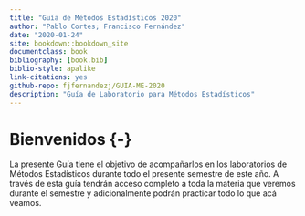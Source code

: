```yaml
--- 
title: "Guía de Métodos Estadísticos 2020"
author: "Pablo Cortes; Francisco Fernández"
date: "2020-01-24"
site: bookdown::bookdown_site
documentclass: book
bibliography: [book.bib]
biblio-style: apalike
link-citations: yes
github-repo: fjfernandezj/GUIA-ME-2020
description: "Guía de Laboratorio para Métodos Estadísticos"
---
```


# Bienvenidos {-}
La presente Guía tiene el objetivo de acompañarlos en los laboratorios de Métodos Estadísticos durante todo el presente semestre de este año. A través de esta guía tendrán acceso completo a toda la materia que veremos durante el semestre y adicionalmente podrán practicar todo lo que acá veamos.

